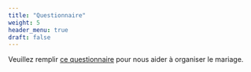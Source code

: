 ```yaml
---
title: "Questionnaire"
weight: 5
header_menu: true
draft: false
---
```


Veuillez remplir [ce questionnaire](https://docs.google.com/forms/d/e/1FAIpQLSfd-lbKD-LF6TU6iZMvkAr9zh7gLO9jZrXtL9Bh57XFQcSeTA/viewform?usp=sf_link)
pour nous aider à organiser le mariage.
